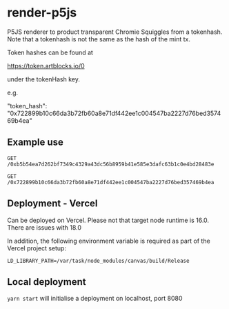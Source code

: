 # render-p5js

P5JS renderer to product transparent Chromie Squiggles from a tokenhash.
Note that a tokenhash is not the same as the hash of the mint tx.

Token hashes can be found at 

https://token.artblocks.io/0

under the tokenHash key.

e.g.

"token_hash": "0x722899b10c66da3b72fb60a8e71df442ee1c004547ba2227d76bed357469b4ea"

## Example use

`GET /0xb5b54ea7d262bf7349c4329a43dc56b8959b41e585e3dafc63b1c0e4bd28483e`

`GET /0x722899b10c66da3b72fb60a8e71df442ee1c004547ba2227d76bed357469b4ea`

## Deployment - Vercel

Can be deployed on Vercel. Please not that target node runtime is 16.0.
There are issues with 18.0

In addition, the following environment variable is required as part
of the Vercel project setup:

`LD_LIBRARY_PATH=/var/task/node_modules/canvas/build/Release`

## Local deployment

`yarn start` will initialise a deployment on localhost, port 8080